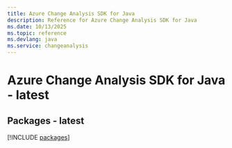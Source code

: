 ```yaml
---
title: Azure Change Analysis SDK for Java
description: Reference for Azure Change Analysis SDK for Java
ms.date: 10/13/2025
ms.topic: reference
ms.devlang: java
ms.service: changeanalysis
---
```

# Azure Change Analysis SDK for Java - latest
## Packages - latest
[!INCLUDE [packages](change-analysis-index.md)]